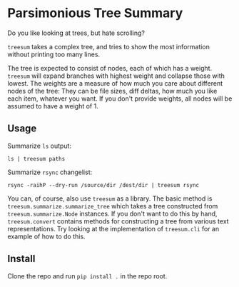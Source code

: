 # Parsimonious Tree Summary
Do you like looking at trees, but hate scrolling?

`treesum` takes a complex tree, and tries to show the most information without printing too many lines.

The tree is expected to consist of nodes, each of which has a weight. `treesum` will expand branches with highest weight and collapse those with lowest. The weights are a measure of how much you care about different nodes of the tree: They can be file sizes, diff deltas, how much you like each item, whatever you want. If you don't provide weights, all nodes will be assumed to have a weight of 1.

## Usage
Summarize `ls` output:
```shell script
ls | treesum paths
```

Summarize `rsync` changelist:
```shell script
rsync -raihP --dry-run /source/dir /dest/dir | treesum rsync
```

You can, of course, also use `treesum` as a library. The basic method is `treesum.summarize.summarize_tree` which takes a tree constructed from `treesum.summarize.Node` instances. If you don't want to do this by hand, `treesum.convert` contains methods for constructing a tree from various text representations. Try looking at the implementation of `treesum.cli` for an example of how to do this.

## Install
Clone the repo and run `pip install .` in the repo root.
